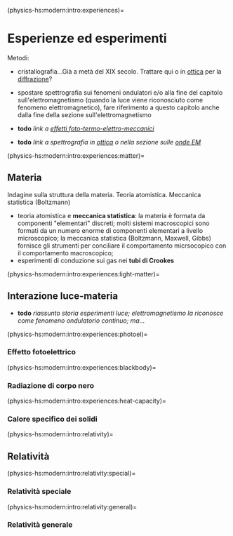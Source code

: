 (physics-hs:modern:intro:experiences)=
# Esperienze ed esperimenti

Metodi:
- cristallografia...Già a metà del XIX secolo. Trattare qui o in [ottica](physics-hs:waves:optics) per la [diffrazione](physics-hs:waves:effects:diffraction)?

- spostare spettrografia sui fenomeni ondulatori e/o alla fine del capitolo sull'elettromagnetismo (quando la luce viene riconosciuto come fenomeno elettromagnetico), fare riferimento a questo capitolo anche dalla fine della sezione sull'elettromagnetismo

- **todo** *link a [effetti foto-termo-elettro-meccanici](physics-hs:electromagnetism:thermoelectric-effects)*
- **todo** *link a spettrografia in [ottica](physics-hs:waves:optics) o nella sezione sulle [onde EM](physics-hs:electromagnetism:em-waves)*

(physics-hs:modern:intro:experiences:matter)=
## Materia
Indagine sulla struttura della materia. Teoria atomistica. Meccanica statistica (Boltzmann)
- teoria atomistica e **meccanica statistica**: la materia è formata da componenti "elementari" discreti; molti sistemi macroscopici sono formati da un numero enorme di componenti elementari a livello microscopico; la meccanica statistica (Boltzmann, Maxwell, Gibbs) fornisce gli strumenti per conciliare il comportamento micrsocopico con il comportamento macroscopico;
- esperimenti di conduzione sui gas nei **tubi di Crookes**

(physics-hs:modern:intro:experiences:light-matter)=
## Interazione luce-materia

- **todo** *riassunto storia esperimenti luce; elettromagnetismo la riconosce come fenomeno ondulatorio continuo; ma...*

(physics-hs:modern:intro:experiences:photoel)=
### Effetto fotoelettrico

(physics-hs:modern:intro:experiences:blackbody)=
### Radiazione di corpo nero

(physics-hs:modern:intro:experiences:heat-capacity)=
### Calore specifico dei solidi

(physics-hs:modern:intro:relativity)=
## Relatività

(physics-hs:modern:intro:relativity:special)=
### Relatività speciale

(physics-hs:modern:intro:relativity:general)=
### Relatività generale


